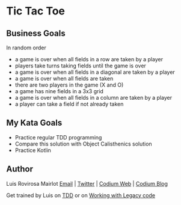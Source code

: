 # Tic Tac Toe
## Business Goals

In random order

- a game is over when all fields in a row are taken by a player
- players take turns taking fields until the game is over
- a game is over when all fields in a diagonal are taken by a player
- a game is over when all fields are taken
- there are two players in the game (X and O)
- a game has nine fields in a 3x3 grid
- a game is over when all fields in a column are taken by a player
- a player can take a field if not already taken

## My Kata Goals

- Practice regular TDD programming
- Compare this solution with Object Calisthenics solution 
- Practice Kotlin

## Author

Luis Rovirosa Mairlot
[Email](mailto:luisrovirosa@gmail.com) |
[Twitter](https://www.twitter.com/luisrovirosa) |
[Codium Web](https://www.codium.team) |
[Codium Blog](https://blog.codium.team)

Get trained by Luis on [TDD](https://www.codium.team/curso-tdd.html) or on [Working with Legacy code](https://www.codium.team/curso-legacy-code.html) 